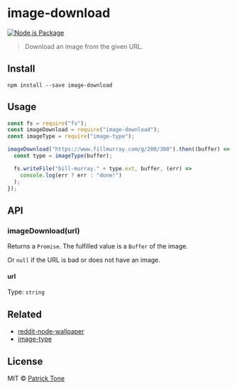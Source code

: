 # image-download

[![Node.js Package](https://github.com/the-pat/image-download/actions/workflows/npm-publish.yml/badge.svg)](https://github.com/the-pat/image-download/actions/workflows/npm-publish.yml)

> Download an image from the given URL.

## Install

```
npm install --save image-download
```

## Usage

```js
const fs = require("fs");
const imageDownload = require("image-download");
const imageType = require("image-type");

imageDownload("https://www.fillmurray.com/g/200/300").then((buffer) => {
  const type = imageType(buffer);

  fs.writeFile("bill-murray." + type.ext, buffer, (err) =>
    console.log(err ? err : "done!")
  );
});
```

## API

### imageDownload(url)

Returns a `Promise`. The fulfilled value is a `Buffer` of the image.

Or `null` if the URL is bad or does not have an image.

#### url

Type: `string`

## Related

- [reddit-node-wallpaper](https://github.com/the-pat/reddit-node-wallpaper)
- [image-type](https://github.com/sindresorhus/image-type)

## License

MIT © [Patrick Tone](https://patrickt.one)
